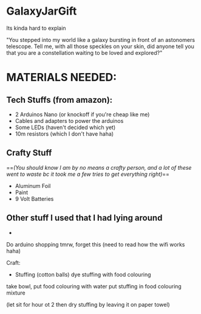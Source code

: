 # GalaxyJarGift
 Its kinda hard to explain


"You stepped into my world like a galaxy bursting in front of an astonomers telescope. Tell me, with all those speckles on your skin, did anyone tell you that you are a constellation waiting to be loved and explored?"


# MATERIALS NEEDED:

## Tech Stuffs (from amazon):

- 2 Arduinos Nano (or knockoff if you're cheap like me)
- Cables and adapters to power the arduinos
- Some LEDs (haven't decided which yet)
- 10m resistors (which I don't have haha) 


## Crafty Stuff
==*(You should know I am by no means a crafty person, and a lot of these went to waste bc it took me a few tries to get everything right)*==
- Aluminum Foil
- Paint
- 9 Volt Batteries

## Other stuff I used that I had lying around

- 

Do arduino shopping tmrw, forget this (need to read how the wifi works haha)



Craft:
- Stuffing (cotton balls)
dye stuffing with food colouring

take bowl, put food colouring with water
put stuffing in food colouring mixture

(let sit for hour ot 2 then dry stuffing by leaving it on paper towel)
